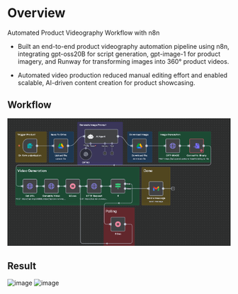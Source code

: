# Overview
Automated Product Videography Workflow with n8n

- Built an end-to-end product videography automation pipeline using n8n, integrating gpt-oss20B for script generation, gpt-image-1 for product imagery, and Runway for transforming images into 360° product videos.

- Automated video production reduced manual editing effort and enabled scalable, AI-driven content creation for product showcasing.

## Workflow
![n8n workflow](workflow.png)

## Result
<img width="214" height="369" alt="image" src="https://github.com/user-attachments/assets/af3db341-7d1d-4a68-b411-291ae8885530" />

<img width="496" height="556" alt="image" src="https://github.com/user-attachments/assets/58c9112f-cdf3-4594-a948-0f6edfdf5839" />

